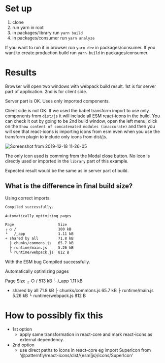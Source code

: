 # Set up

1. clone
2. run yarn in root
3. in packages/library run `yarn build`
4. in packages/consumer run `yarn analyze`

If you want to run it in browser run `yarn dev` in packages/consumer. If you want to create production build run `yarn build` in packages/consumer.

# Results

Browser will open two windows with webpack build result. 1st is for server part of application. 2nd is for client side.

Server part is OK. Uses only imported components.

Client side is not OK. If we used the babel transform import to use only components from `dist/js` it will include all ESM react-icons in the build.
You can check it out by going to be 2nd build window, open the left menu, click on the `Show content of concatenated modules (inaccurate)` and then you will see that react-icons is importing icons from esm even when you use the transform plugin to include only icons from dist/js.

![Screenshot from 2019-12-18 11-26-05](https://user-images.githubusercontent.com/22619452/71078263-4cbe5680-2189-11ea-935c-b27ea0ae615f.png)

The only icon used is comming from the Modal close button. No Icon is directly used or imported in the `library` part of this example.

Expected result would be the same as in server part of build.

## What is the difference in final build size?
Using correct imports:

```bash
Compiled successfully.

Automatically optimizing pages  

Page                    Size
┌ ○ /                   100 kB
└   /_app               1.11 kB
+ shared by all         71.8 kB
  ├ chunks/commons.js   65.7 kB
  ├ runtime/main.js     5.26 kB
  └ runtime/webpack.js  812 B

```

With the ESM bug
Compiled successfully.

Automatically optimizing pages  

Page                    Size
┌ ○ /                   513 kB
└   /_app               1.11 kB
+ shared by all         71.8 kB
  ├ chunks/commons.js   65.7 kB
  ├ runtime/main.js     5.26 kB
  └ runtime/webpack.js  812 B


# How to possibly fix this

- 1st option
  - apply same transformation in react-core and mark react-icons as external dependency.
 - 2nd option
   - use direct paths to icons in react-core eg import SuperIcon from '@patternfly/react-icons/dist/{esm|js}/icons/SuperIcon'

